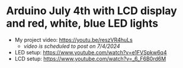 # Arduino July 4th with LCD display and red, white, blue LED lights

-   My project video: https://youtu.be/reszVR4huLs
    -   _video is scheduled to post on 7/4/2024_
-   LED setup: https://www.youtube.com/watch?v=e1FVSpkw6q4
-   LCD setup: https://www.youtube.com/watch?v=_6_F6B0rd6M

